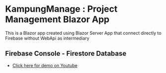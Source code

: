 ﻿# KampungManage : Project Management Blazor App
This is a Blazor app created using Blazor Server App that connect directly to Firebase without WebApi as intermediary

## Firebase Console - Firestore Database 
* [Click here for demo on Youtube ](https://youtu.be/4emmUqTaaQg)
